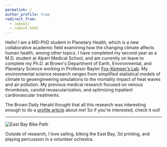 ```yaml
---
permalink: /
author_profile: true
redirect_from: 
  - /about/
  - /about.html
---
```


Hello! I am a MD-PhD student in Planetary Health, which is a new collaborative academic field examining how the changing climate affects human health, among other topics. I have completed my second year as a M.D. student at Alpert Medical School, and am currently on leave to complete my Ph.D. at Brown's Department of Earth, Environmental, and Planetary Science working in Professor Baylor [Fox-Kemper's Lab](https://fox-kemper.com/). My environmental science research ranges from simplified statistical models of climate to geoengineering simulations to the mortality impact of heat waves and air pollution. My previous medical research focused on venous thrombosis, carotid revascularization, and optimizing inpatient cardiovascular treatments.

The Brown Daily Herald thought that all this research was interesting enough to do a [profile article](https://www.browndailyherald.com/article/2023/02/graduate-medical-student-explores-self-designed-graduate-program-in-planetary-health) about me! So if you're interested, check it out!

*************

![East Bay Bike Path](/images/EastBayBikePath.png)

Outside of research, I love sailing, biking the East Bay, 3d printing, and playing percussion in a volunteer ochestra.


